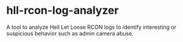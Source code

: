 # hll-rcon-log-analyzer
A tool to analyze Hell Let Loose RCON logs to identify interesting or suspicious behavior such as admin camera abuse.

